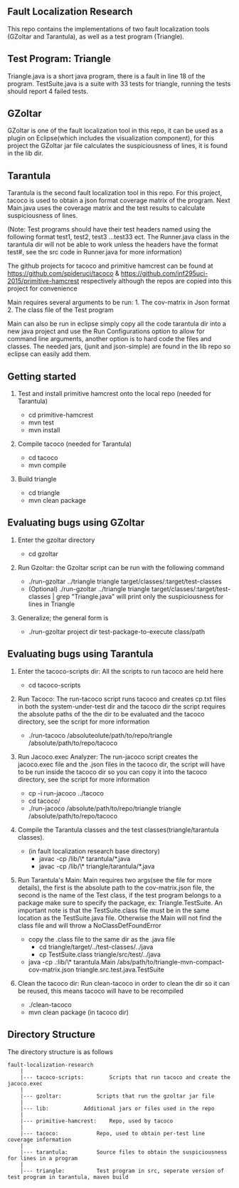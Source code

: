 Fault Localization Research 
---------------------------
This repo contains the implementations of two fault localization tools (GZoltar and Tarantula), 
as well as a test program (Triangle).

Test Program: Triangle
----------------------
Triangle.java is a short java program, there is a fault in line 18 of the program.
TestSuite.java is a suite with 33 tests for triangle, running the tests should report 4 failed tests.

GZoltar
-------
GZoltar is one of the fault localization tool in this repo, it can be used as a plugin on Eclipse(which includes the visualization component), 
for this project the GZoltar jar file calculates the suspiciousness of lines, it is found in the lib dir. 

Tarantula
---------
Tarantula is the second fault localization tool in this repo. For this project, tacoco is used to obtain a json format coverage matrix of the program.
Next Main.java uses the coverage matrix and the test results to calculate suspiciousness of lines.

(Note: Test programs should have their test headers named using the following format test1, test2, test3 ...test33 ect. The Runner.java class in the tarantula
dir will not be able to work unless the headers have the format test#, see the src code in Runner.java for more information)

The github projects for tacoco and primitive hamcrest can be found at https://github.com/spideruci/tacoco & https://github.com/inf295uci-2015/primitive-hamcrest 
respectively although the repos are copied into this project for convenience

Main requires several arguments to be run:
	1. The cov-matrix in Json format
	2. The class file of the Test program

Main can also be run in eclipse simply copy all the code tarantula dir into a new java project and use the Run Configurations option to allow for command line arguments, another option is to hard code the files and classes. The needed jars, (junit and json-simple) are found in the lib repo so  eclipse can easily add them. 

Getting started
---------------
1. Test and install primitive hamcrest onto the local repo (needed for Tarantula)
	- cd primitive-hamcrest
	- mvn test
	- mvn install

2. Compile tacoco (needed for Tarantula)
	- cd tacoco
	- mvn compile

3. Build triangle
	- cd triangle
	- mvn clean package

Evaluating bugs using GZoltar
-----------------------------
1. Enter the gzoltar directory
	- cd gzoltar

2. Run Gzoltar: the Gzoltar script can be run with the following command
	- ./run-gzoltar ../triangle triangle target/classes/:target/test-classes
	- (Optional) ./run-gzoltar ../triangle triangle target/classes/:target/test-classes | grep "Triangle.java" will print only the suspiciousness for lines in Triangle

3. Generalize; the general form is 
	- ./run-gzoltar project dir test-package-to-execute class/path


Evaluating bugs using Tarantula
-------------------------------
1. Enter the tacoco-scripts dir: All the scripts to run tacoco are held here
	- cd tacoco-scripts

2. Run Tacoco: The run-tacoco script runs tacoco and creates cp.txt files in both the system-under-test dir and the tacoco dir the script requires the absolute paths of the
the dir to be evaluated and the tacoco directory, see the script for more information 
	- ./run-tacoco /absoluteolute/path/to/repo/triangle /absolute/path/to/repo/tacoco

3. Run Jacoco.exec Analyzer: The run-jacoco script creates the jacoco.exec file and the .json files in the tacoco dir, the script will have to be run inside the tacoco dir so you can copy it into the tacoco directory, see the script for more information 
	- cp -i run-jacoco ../tacoco
	- cd tacoco/
	- ./run-jacoco /absolute/path/to/repo/triangle triangle /absolute/path/to/repo/tacoco

4. Compile the Tarantula classes and the test classes(triangle/tarantula classes).
	- (in fault localization research base directory)
		- javac -cp /lib/\\\* tarantula/\*.java
		- javac -cp /lib/\\\* triangle/tarantula/\*.java

5. Run Tarantula's Main: Main requires two args(see the file for more details), the first is the absolute path to the cov-matrix.json file, the second is the name of the Test class, if the test program belongs to a package make sure to specify the package, ex: Triangle.TestSuite. An important note is that the TestSuite.class file must be in the same location as the TestSuite.java file. Otherwise the Main will not find the class file and will throw a NoClassDefFoundError   	
	- copy the .class file to the same dir as the .java file
		- cd triangle/target/../test-classes/../java
		- cp TestSuite.class triangle/src/test/../java 
	- java -cp .:lib/\\\* tarantula.Main /abs/path/to/triangle-mvn-compact-cov-matrix.json triangle.src.test.java.TestSuite

6. Clean the tacoco dir: Run clean-tacoco in order to clean the dir so it can be reused, this means tacoco will have to be recompiled
	- ./clean-tacoco
	- mvn clean package (in tacoco dir)

Directory Structure
-------------------
The directory structure is as follows
	
	fault-localization-research
		|
		|--- tacoco-scripts:		Scripts that run tacoco and create the jacoco.exec
		|
		|--- gzoltar:			Scripts that run the gzoltar jar file
		|
		|--- lib:			Additional jars or files used in the repo
		|
		|--- primitive-hamcrest:	Repo, used by tacoco
		|
		|--- tacoco:			Repo, used to obtain per-test line coverage information
		|
		|--- tarantula:			Source files to obtain the suspiciousness for lines in a program
		|
		|--- triangle:			Test program in src, seperate version of test program in tarantula, maven build


	



